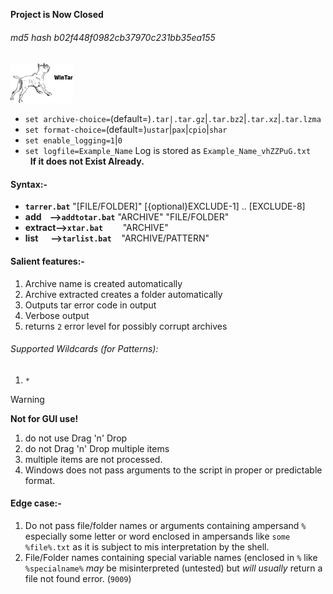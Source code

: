 <B>Project is Now Closed</b>
###### md5 hash b02f448f0982cb37970c231bb35ea155<br>
<img src="wintar.png" width=100><p>
- `set archive-choice=`(default=)`.tar|.tar.gz`|`.tar.bz2`|`.tar.xz`|`.tar.lzma`<br>
- `set format-choice=`(default=)`ustar`|`pax`|`cpio`|`shar`
- `set enable_logging=1`|`0`
- `set logfile=Example_Name`    Log is stored as `Example_Name_vhZZPuG.txt`<br>
   &nbsp; <b>If it does not Exist Already.</b>

#### Syntax:-
+ <b>`tarrer.bat`</b> "[FILE/FOLDER]" [{optional}EXCLUDE-1] .. [EXCLUDE-8]<br>
+ <b>add&nbsp; &nbsp;  --\>`addtotar.bat`</b> "ARCHIVE" "FILE/FOLDER"<br>
+ <b>extract--\>`xtar.bat`</b>&nbsp; &nbsp; &nbsp; &nbsp; "ARCHIVE"
+ <b>list&nbsp; &nbsp; &nbsp; --\>`tarlist.bat`</b>&nbsp; &nbsp; "ARCHIVE/PATTERN"

#### Salient features:-
1. Archive name is created automatically
2. Archive extracted creates a folder automatically
3. Outputs tar error code in output
4. Verbose output
5. returns `2` error level for possibly corrupt archives

###### Supported Wildcards (for Patterns):
1. `*`

>[!WARNING]
> <b>Not for GUI use!</b>
>1. do not use Drag 'n' Drop<br>
>2. do not Drag 'n' Drop multiple items<br>
>3. multiple items are not processed.<br>
>4. Windows does not pass arguments to the script in proper or predictable format.

#### Edge case:-
1. Do not pass file/folder names or arguments containing ampersand `%` especially some letter or word enclosed in ampersands like `some %file%.txt` as it is subject to mis interpretation by the shell.
2.  File/Folder names containing special variable names (enclosed in `%` like `%specialname%` *may* be misinterpreted (untested) but *will usually* return a file not found error. (`9009`)
